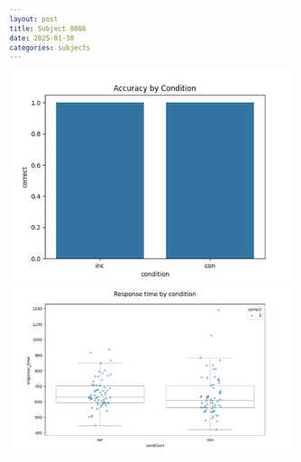 ```yaml
---
layout: post
title: Subject 8008
date: 2025-01-30
categories: subjects
---
```


![](data/8008/run-26/8008_NF_acc.png)
![](data/8008/run-26/8008_NF_rt.png)
